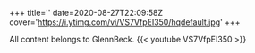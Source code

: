 +++
title=''
date=2020-08-27T22:09:58Z
cover='https://i.ytimg.com/vi/VS7VfpEI350/hqdefault.jpg'
+++

All content belongs to GlennBeck.
{{< youtube VS7VfpEI350 >}}
